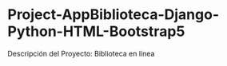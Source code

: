 # Project-AppBiblioteca-Django-Python-HTML-Bootstrap5
 Descripción del Proyecto: Biblioteca en línea
